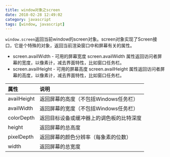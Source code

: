 ```yaml
---
title: window对象之screen
date: 2018-02-28 12:49:02
category: javascript
tags: [window, javascript]
---
```

`window.screen`返回当前window的screen对象。screen对象实现了Screen接口，它是个特殊的对象，返回当前渲染窗口中和屏幕有关的属性。
<!-- more -->
- screen.availWidth - 可用的屏幕宽度
screen.availWidth 属性返回访问者屏幕的宽度，以像素计，减去界面特性，比如窗口任务栏。
- screen.availHeight - 可用的屏幕高度
screen.availHeight 属性返回访问者屏幕的高度，以像素计，减去界面特性，比如窗口任务栏。

|属性|	说明|
|:---|:-------|
|availHeight |返回屏幕的高度（不包括Windows任务栏）|
|availWidth |返回屏幕的宽度（不包括Windows任务栏）|
|colorDepth |返回目标设备或缓冲器上的调色板的比特深度|
|height|返回屏幕的总高度|
|pixelDepth |返回屏幕的颜色分辨率（每象素的位数）|
|width |返回屏幕的总宽度|






